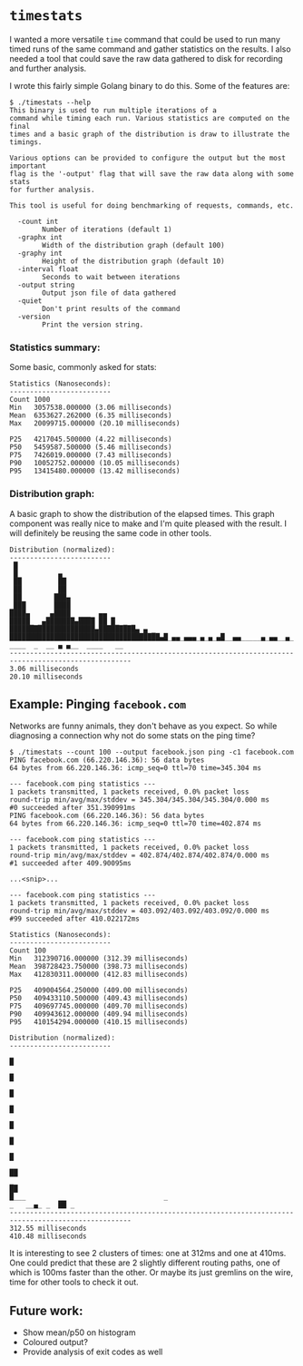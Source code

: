 # `timestats`

I wanted a more versatile `time` command that could be used to run many
timed runs of the same command and gather statistics on the results. I also
needed a tool that could save the raw data gathered to disk for recording
and further analysis.

I wrote this fairly simple Golang binary to do this. Some of the features are:

```
$ ./timestats --help
This binary is used to run multiple iterations of a
command while timing each run. Various statistics are computed on the final
times and a basic graph of the distribution is draw to illustrate the timings.

Various options can be provided to configure the output but the most important
flag is the '-output' flag that will save the raw data along with some stats
for further analysis.

This tool is useful for doing benchmarking of requests, commands, etc.

  -count int
        Number of iterations (default 1)
  -graphx int
        Width of the distribution graph (default 100)
  -graphy int
        Height of the distribution graph (default 10)
  -interval float
        Seconds to wait between iterations
  -output string
        Output json file of data gathered
  -quiet
        Don't print results of the command
  -version
        Print the version string.
```

### Statistics summary:

Some basic, commonly asked for stats:

```
Statistics (Nanoseconds):
-------------------------
Count 1000
Min   3057538.000000 (3.06 milliseconds)
Mean  6353627.262000 (6.35 milliseconds)
Max   20099715.000000 (20.10 milliseconds)

P25   4217045.500000 (4.22 milliseconds)
P50   5459587.500000 (5.46 milliseconds)
P75   7426019.000000 (7.43 milliseconds)
P90   10052752.000000 (10.05 milliseconds)
P95   13415480.000000 (13.42 milliseconds)
```

### Distribution graph:

A basic graph to show the distribution of the elapsed times. This graph
component was really nice to make and I'm quite pleased with the result. I will
definitely be reusing the same code in other tools.

```
Distribution (normalized):
-------------------------
 █
 █_         ▄
 ██         ██
 ██         ██
 ██        ███▄
_███       ████
████▄    _▄████  ___  ▄▄
█████_ _▄███████▄████ ██ █_ _ _
█████████████████████▄█████████▄ ▄ _
█████████████████████████████████████▄█_▄▄_▄▄▄_▄_▄_▄█__▄▄_____▄_▄▄__▄_  ____  _  __ ▄ ▄__  ____   __
----------------------------------------------------------------------------------------------------
3.06 milliseconds                                                                 20.10 milliseconds
```

## Example: Pinging `facebook.com`

Networks are funny animals, they don't behave as you expect. So while diagnosing
a connection why not do some stats on the ping time?

```
$ ./timestats --count 100 --output facebook.json ping -c1 facebook.com
PING facebook.com (66.220.146.36): 56 data bytes
64 bytes from 66.220.146.36: icmp_seq=0 ttl=70 time=345.304 ms

--- facebook.com ping statistics ---
1 packets transmitted, 1 packets received, 0.0% packet loss
round-trip min/avg/max/stddev = 345.304/345.304/345.304/0.000 ms
#0 succeeded after 351.390991ms
PING facebook.com (66.220.146.36): 56 data bytes
64 bytes from 66.220.146.36: icmp_seq=0 ttl=70 time=402.874 ms

--- facebook.com ping statistics ---
1 packets transmitted, 1 packets received, 0.0% packet loss
round-trip min/avg/max/stddev = 402.874/402.874/402.874/0.000 ms
#1 succeeded after 409.90095ms

...<snip>...

--- facebook.com ping statistics ---
1 packets transmitted, 1 packets received, 0.0% packet loss
round-trip min/avg/max/stddev = 403.092/403.092/403.092/0.000 ms
#99 succeeded after 410.022172ms

Statistics (Nanoseconds):
-------------------------
Count 100
Min   312390716.000000 (312.39 milliseconds)
Mean  398728423.750000 (398.73 milliseconds)
Max   412830311.000000 (412.83 milliseconds)

P25   409004564.250000 (409.00 milliseconds)
P50   409433110.500000 (409.43 milliseconds)
P75   409697745.000000 (409.70 milliseconds)
P90   409943612.000000 (409.94 milliseconds)
P95   410154294.000000 (410.15 milliseconds)

Distribution (normalized):
-------------------------
                                                                                                █
                                                                                                █
                                                                                                █
                                                                                                █
                                                                                                █
                                                                                                █
                                                                                                █
                                                                                                ██
_                                                                                               ██
█___                                  _                                             _   __▄_ _  ██ _
----------------------------------------------------------------------------------------------------
312.55 milliseconds                                                              410.48 milliseconds
```

It is interesting to see 2 clusters of times: one at 312ms and one at 410ms. One could predict that
these are 2 slightly different routing paths, one of which is 100ms faster than the other. Or maybe
its just gremlins on the wire, time for other tools to check it out.

## Future work:

- Show mean/p50 on histogram
- Coloured output?
- Provide analysis of exit codes as well
